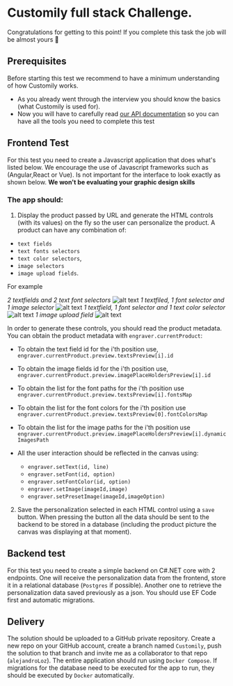 # Customily full stack Challenge.

Congratulations for getting to this point! If you complete this task the job will be almost yours 💪

## Prerequisites
Before starting this test we recommend to have a minimum understanding of how Customily works.
- As you already went through the interview you should know the basics (what Customily is used for). 
- Now you will have to carefully read [our API documentation](https://help.customily.com/en/article/customily-preview-api) so you can have all the tools you need to complete this test

## Frontend Test
For this test you need to create a Javascript application that does what's listed below.
We encourage the use of Javascript frameworks such as (Angular,React or Vue).
Is not important for the interface to look exactly as shown below. **We won't be evaluating your graphic design skills**

### The app should:
1) Display the product passed by URL and generate the HTML controls (with its values) on the fly so the user can personalize the product.
A product can have any combination of:
- `text fields` 
- `text fonts selectors` 
- `text color selectors`, 
- `image selectors`  
- `image upload fields`.

For example

_2 textfields and 2 text font selectors_ ![alt text](https://i.imgur.com/9IUGt9th.png) 
_1 textfiled, 1 font selector and 1 image selector_ ![alt text](https://i.imgur.com/IoHYHkxh.png) 
_1 textfield, 1 font selector and 1 text color selector_ ![alt text](https://i.imgur.com/BQ7nu46h.png) 
_1 image upload field_ ![alt text](https://i.imgur.com/5xhVlIqh.png) 


In order to generate these controls, you should read the product metadata. You can obtain the product metadata with `engraver.currentProduct`:
  - To obtain the text field id for the i'th position use, `engraver.currentProduct.preview.textsPreview[i].id`
  - To obtain the image fields id for the i'th position use, `engraver.currentProduct.preview.imagePlaceHoldersPreview[i].id`
  - To obtain the list for the font paths for the i'th position use `engraver.currentProduct.preview.textsPreview[i].fontsMap`
  - To obtain the list for the font colors for the i'th position use `engraver.currentProduct.preview.textsPreview[0].fontColorsMap`
  - To obtain the list for the image paths for the i'th position use `engraver.currentProduct.preview.imagePlaceHoldersPreview[i].dynamicImagesPath`

  - All the user interaction should be reflected in the canvas using: 
    - `engraver.setText(id, line)`
    - `engraver.setFont(id, option)`
    - `engraver.setFontColor(id, option)`
    - `engraver.setImage(imageId,image)` 
    - `engraver.setPresetImage(imageId,imageOption)`
  
 2) Save the personalization selected in each HTML control using a `save` button. When pressing the button all the data should be sent to the backend to be stored in a database (including the product picture the canvas was displaying at that moment).
  
## Backend test
For this test you need to create a simple backend on C#.NET core with 2 endpoints. One will receive the personalization data from the frontend, store it in a relational database (`Postgres` if possible). Another one to retrieve the personalization data saved previously as a json. You should use EF Code first and automatic migrations.

   
## Delivery
The solution should be uploaded to a GitHub private repository. Create a new repo on your GitHub account, create a branch named `Customily`, push the solution to that branch and invite me as a collaborator to that repo (`alejandroLoz`). The entire application should run using `Docker Compose`. If migrations for the database need to be executed for the app to run, they should be executed by `Docker` automatically. 

